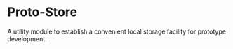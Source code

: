 # Proto-Store
A utility module to establish a convenient local storage facility for prototype development.
